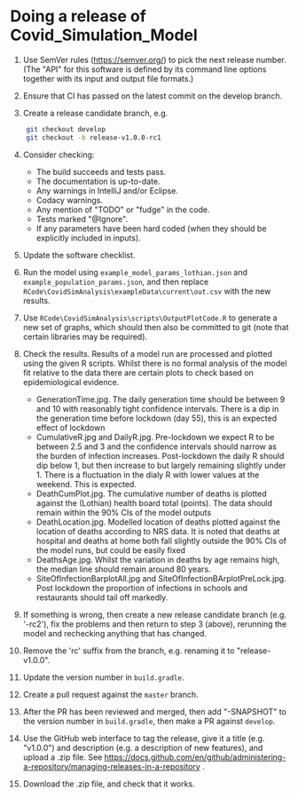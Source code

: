 # Doing a release of Covid_Simulation_Model

1. Use SemVer rules (<https://semver.org/>) to pick the next release number.  (The "API" for this software is defined by its command line options together with its input and output file formats.)

2.  Ensure that CI has passed on the latest commit on the develop branch.

3.  Create a release candidate branch, e.g.
```sh
    git checkout develop
    git checkout -b release-v1.0.0-rc1
```

4.  Consider checking:

    - The build succeeds and tests pass.
    - The documentation is up-to-date.
    - Any warnings in IntelliJ and/or Eclipse.
    - Codacy warnings.
    - Any mention of "TODO" or "fudge" in the code.
    - Tests marked "@Ignore".
    - If any parameters have been hard coded (when they should be explicitly included in inputs).

5.  Update the software checklist.

6.  Run the model using `example_model_params_lothian.json` and `example_population_params.json`, and then replace `RCode\CovidSimAnalysis\exampleData\current\out.csv` with the new results.

7.  Use `RCode\CovidSimAnalysis\scripts\OutputPlotCode.R` to generate a new set of graphs, which should then also be committed to git (note that certain libraries may be required).

8.  Check the results.
Results of a model run are processed and plotted using the given R scripts. Whilst there is no formal analysis of the model fit relative to the data there are certain plots to check based on epidemiological evidence.
    - GenerationTime.jpg. The daily generation time should be between 9 and 10 with reasonably tight confidence intervals. There is a dip in the generation time before lockdown (day 55), this is an expected effect of lockdown
    - CumulativeR.jpg and DailyR.jpg. Pre-lockdown we expect R to be between 2.5 and 3 and the confidence intervals should narrow as the burden of infection increases. Post-lockdown the daily R should dip below 1, but then increase to but largely remaining slightly under 1. There is a fluctuation in the dialy R with lower values at the weekend. This is expected.
    -  DeathCumPlot.jpg. The cumulative number of deaths is plotted against the (Lothian) health board total (points). The data should remain within the 90% CIs of the model outputs
    - DeathLocation.jpg. Modelled location of deaths plotted against the location of deaths according to NRS data. It is noted that deaths at hospital and deaths at home both fall slightly outside the 90% CIs of the model runs, but could be easily fixed
    - DeathsAge.jpg. Whilst the variation in deaths by age remains high, the median line should remain around 80 years.
    - SiteOfInfectionBarplotAll.jpg and SiteOfInfectionBArplotPreLock.jpg. Post lockdown the proportion of infections in schools and restaurants should tail off markedly.

9.  If something is wrong, then create a new release candidate branch (e.g. '-rc2'), fix the problems and then return to step 3 (above), rerunning the model and rechecking anything that has changed.

10. Remove the 'rc' suffix from the branch, e.g. renaming it to "release-v1.0.0".

11. Update the version number in `build.gradle`.

12. Create a pull request against the `master` branch.

13. After the PR has been reviewed and merged, then add "-SNAPSHOT" to the version number in `build.gradle`, then make a PR against `develop`.

14. Use the GitHub web interface to tag the release, give it a title (e.g. "v1.0.0") and description (e.g. a description of new features), and upload a .zip file.  See <https://docs.github.com/en/github/administering-a-repository/managing-releases-in-a-repository> .

15. Download the .zip file, and check that it works.
